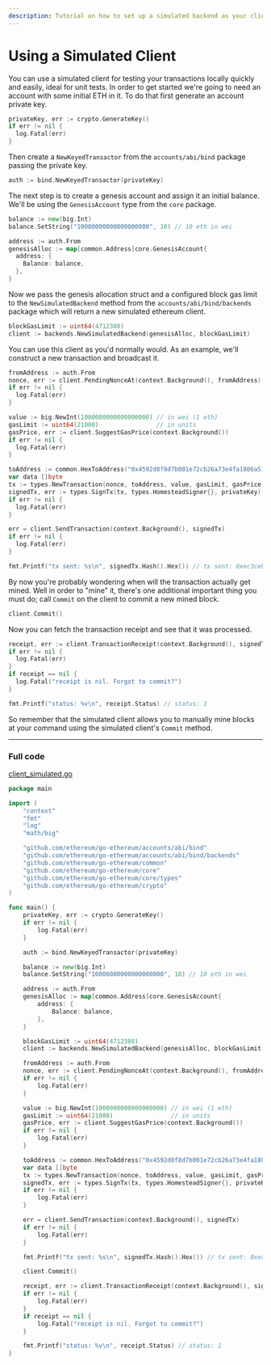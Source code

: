 ```yaml
---
description: Tutorial on how to set up a simulated backend as your client to test your Ethereum application with Go.
---
```


# Using a Simulated Client

You can use a simulated client for testing your transactions locally quickly and easily, ideal for unit tests. In order to get started we're going to need an account with some initial ETH in it. To do that first generate an account private key.

```go
privateKey, err := crypto.GenerateKey()
if err != nil {
  log.Fatal(err)
}
```

Then create a `NewKeyedTransactor` from the `accounts/abi/bind` package passing the private key.

```go
auth := bind.NewKeyedTransactor(privateKey)
```

The next step is to create a genesis account and assign it an initial balance. We'll be using the `GenesisAccount` type from the `core` package.

```go
balance := new(big.Int)
balance.SetString("10000000000000000000", 10) // 10 eth in wei

address := auth.From
genesisAlloc := map[common.Address]core.GenesisAccount{
  address: {
    Balance: balance,
  },
}
```

Now we pass the genesis allocation struct and a configured block gas limit to the `NewSimulatedBackend` method from the `accounts/abi/bind/backends` package which will return a new simulated ethereum client.

```go
blockGasLimit := uint64(4712388)
client := backends.NewSimulatedBackend(genesisAlloc, blockGasLimit)
```

You can use this client as you'd normally would. As an example, we'll construct a new transaction and broadcast it.

```go
fromAddress := auth.From
nonce, err := client.PendingNonceAt(context.Background(), fromAddress)
if err != nil {
  log.Fatal(err)
}

value := big.NewInt(1000000000000000000) // in wei (1 eth)
gasLimit := uint64(21000)                // in units
gasPrice, err := client.SuggestGasPrice(context.Background())
if err != nil {
  log.Fatal(err)
}

toAddress := common.HexToAddress("0x4592d8f8d7b001e72cb26a73e4fa1806a51ac79d")
var data []byte
tx := types.NewTransaction(nonce, toAddress, value, gasLimit, gasPrice, data)
signedTx, err := types.SignTx(tx, types.HomesteadSigner{}, privateKey)
if err != nil {
  log.Fatal(err)
}

err = client.SendTransaction(context.Background(), signedTx)
if err != nil {
  log.Fatal(err)
}

fmt.Printf("tx sent: %s\n", signedTx.Hash().Hex()) // tx sent: 0xec3ceb05642c61d33fa6c951b54080d1953ac8227be81e7b5e4e2cfed69eeb51
```

By now you're probably wondering when will the transaction actually get mined. Well in order to "mine" it, there's one additional important thing you must do; call `Commit` on the client to commit a new mined block.

```go
client.Commit()
```

Now you can fetch the transaction receipt and see that it was processed.

```go
receipt, err := client.TransactionReceipt(context.Background(), signedTx.Hash())
if err != nil {
  log.Fatal(err)
}
if receipt == nil {
  log.Fatal("receipt is nil. Forgot to commit?")
}

fmt.Printf("status: %v\n", receipt.Status) // status: 1
```

So remember that the simulated client allows you to manually mine blocks at your command using the simulated client's `Commit` method.

----

### Full code

[client_simulated.go](https://github.com/mhxw/ethereum-development-with-go-book/blob/main/code/client_simulated.go)

```go
package main

import (
	"context"
	"fmt"
	"log"
	"math/big"

	"github.com/ethereum/go-ethereum/accounts/abi/bind"
	"github.com/ethereum/go-ethereum/accounts/abi/bind/backends"
	"github.com/ethereum/go-ethereum/common"
	"github.com/ethereum/go-ethereum/core"
	"github.com/ethereum/go-ethereum/core/types"
	"github.com/ethereum/go-ethereum/crypto"
)

func main() {
	privateKey, err := crypto.GenerateKey()
	if err != nil {
		log.Fatal(err)
	}

	auth := bind.NewKeyedTransactor(privateKey)

	balance := new(big.Int)
	balance.SetString("10000000000000000000", 10) // 10 eth in wei

	address := auth.From
	genesisAlloc := map[common.Address]core.GenesisAccount{
		address: {
			Balance: balance,
		},
	}

	blockGasLimit := uint64(4712388)
	client := backends.NewSimulatedBackend(genesisAlloc, blockGasLimit)

	fromAddress := auth.From
	nonce, err := client.PendingNonceAt(context.Background(), fromAddress)
	if err != nil {
		log.Fatal(err)
	}

	value := big.NewInt(1000000000000000000) // in wei (1 eth)
	gasLimit := uint64(21000)                // in units
	gasPrice, err := client.SuggestGasPrice(context.Background())
	if err != nil {
		log.Fatal(err)
	}

	toAddress := common.HexToAddress("0x4592d8f8d7b001e72cb26a73e4fa1806a51ac79d")
	var data []byte
	tx := types.NewTransaction(nonce, toAddress, value, gasLimit, gasPrice, data)
	signedTx, err := types.SignTx(tx, types.HomesteadSigner{}, privateKey)
	if err != nil {
		log.Fatal(err)
	}

	err = client.SendTransaction(context.Background(), signedTx)
	if err != nil {
		log.Fatal(err)
	}

	fmt.Printf("tx sent: %s\n", signedTx.Hash().Hex()) // tx sent: 0xec3ceb05642c61d33fa6c951b54080d1953ac8227be81e7b5e4e2cfed69eeb51

	client.Commit()

	receipt, err := client.TransactionReceipt(context.Background(), signedTx.Hash())
	if err != nil {
		log.Fatal(err)
	}
	if receipt == nil {
		log.Fatal("receipt is nil. Forgot to commit?")
	}

	fmt.Printf("status: %v\n", receipt.Status) // status: 1
}
```
